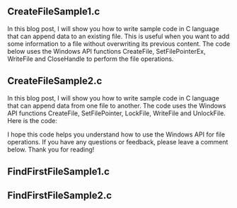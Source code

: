 ## CreateFileSample1.c
In this blog post, I will show you how to write sample code in C language that can append data to an existing file. This is useful when you want to add some information to a file without overwriting its previous content. The code below uses the Windows API functions CreateFile, SetFilePointerEx, WriteFile and CloseHandle to perform the file operations.

## CreateFileSample2.c
In this blog post, I will show you how to write sample code in C language that can append data from one file to another. The code uses the Windows API functions CreateFile, SetFilePointer, LockFile, WriteFile and UnlockFile. Here is the code:

I hope this code helps you understand how to use the Windows API for file operations. If you have any questions or feedback, please leave a comment below. Thank you for reading!

## FindFirstFileSample1.c
## FindFirstFileSample2.c
